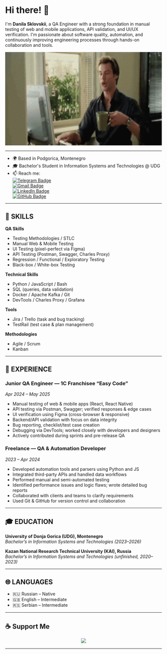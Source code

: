 # Hi there! 👋

I'm **Danila Sklovskii**, a QA Engineer with a strong foundation in manual testing of web and mobile applications, API validation, and UI/UX verification. I'm passionate about software quality, automation, and continuously improving engineering processes through hands-on collaboration and tools.

<img src="https://github.com/sklDanila/sklDanila/blob/main/assets/workwork.gif" width="1000" height="300" alt="work gif" />

---

- 🌍 Based in Podgorica, Montenegro  
- 🎓 Bachelor's Student in Information Systems and Technologies @ UDG  
- 📫 Reach me:  
  [![Telegram Badge](https://img.shields.io/badge/@sklit_dev-blue?style=flat&logo=Telegram&logoColor=white)](https://t.me/sklit_dev)  
  [![Gmail Badge](https://img.shields.io/badge/-danilasklovskii.dev@gmail.com-red?style=flat&logo=Gmail&logoColor=white)](mailto:danilasklovskii.dev@gmail.com)  
  [![LinkedIn Badge](https://img.shields.io/badge/-danila--sklovskii--qa-blue?style=flat&logo=Linkedin&logoColor=white)](https://www.linkedin.com/in/danila-sklovskii-qa/)  
  [![GitHub Badge](https://img.shields.io/badge/-sklit--dsk-black?style=flat&logo=github&logoColor=white)](https://github.com/sklit-dsk)

---

## 🧠 SKILLS

**QA Skills**  
- Testing Methodologies / STLC  
- Manual Web & Mobile Testing  
- UI Testing (pixel-perfect via Figma)  
- API Testing (Postman, Swagger, Charles Proxy)  
- Regression / Functional / Exploratory Testing  
- Black-box / White-box Testing  

**Technical Skills**  
- Python / JavaScript / Bash  
- SQL (queries, data validation)  
- Docker / Apache Kafka / Git  
- DevTools / Charles Proxy / Grafana  

**Tools**  
- Jira / Trello (task and bug tracking)  
- TestRail (test case & plan management)  

**Methodologies**  
- Agile / Scrum  
- Kanban  

---

## 💼 EXPERIENCE

### Junior QA Engineer — 1C Franchisee “Easy Code”  
*Apr 2024 – May 2025*  
- Manual testing of web & mobile apps (React, React Native)  
- API testing via Postman, Swagger; verified responses & edge cases  
- UI verification using Figma (cross-browser & responsive)  
- Backend/API validation with focus on data integrity  
- Bug reporting, checklist/test case creation  
- Debugging via DevTools; worked closely with developers and designers  
- Actively contributed during sprints and pre-release QA  

### Freelance — QA & Automation Developer  
*2023 – Apr 2024*  
- Developed automation tools and parsers using Python and JS  
- Integrated third-party APIs and handled data workflows  
- Performed manual and semi-automated testing  
- Identified performance issues and logic flaws; wrote detailed bug reports  
- Collaborated with clients and teams to clarify requirements  
- Used Git & GitHub for version control and collaboration  

---

## 🎓 EDUCATION

**University of Donja Gorica (UDG), Montenegro**  
*Bachelor’s in Information Systems and Technologies (2023–2026)*  

**Kazan National Research Technical University (KAI), Russia**  
*Bachelor’s in Information Systems and Technologies (unfinished, 2020–2023)*  

---

## 🌐 LANGUAGES

- 🇷🇺 Russian – Native  
- 🇬🇧 English – Intermediate  
- 🇷🇸 Serbian – Intermediate  

---

## ☕ Support Me

<div align="center">
  <a href="https://www.buymeacoffee.com/skldanila" target="_blank">
    <img src="https://img.shields.io/badge/Donate-Buy%20Me%20A%20Coffee-orange.svg?style=for-the-badge&logo=buymeacoffee" />
  </a>
</div>

---
